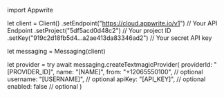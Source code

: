 import Appwrite

let client = Client()
    .setEndpoint("https://cloud.appwrite.io/v1") // Your API Endpoint
    .setProject("5df5acd0d48c2") // Your project ID
    .setKey("919c2d18fb5d4...a2ae413da83346ad2") // Your secret API key

let messaging = Messaging(client)

let provider = try await messaging.createTextmagicProvider(
    providerId: "[PROVIDER_ID]",
    name: "[NAME]",
    from: "+12065550100", // optional
    username: "[USERNAME]", // optional
    apiKey: "[API_KEY]", // optional
    enabled: false // optional
)

